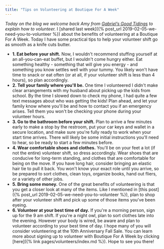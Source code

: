 ```yaml
---
title: "Tips on Volunteering at Boutique For A Week"
---
```


_Today on the blog we welcome back Amy from [Gabriel’s Good Tidings](http://gabrielsgoodtidings.blogspot.com/) to explain how to volunteer._ I [shared last week]({% post_url 2019-02-05-we-need-you-to-volunteer %}) about the benefits of volunteering at a Boutique For A Week. Today I have some practical tips to help your volunteer shift go as smooth as a knife cuts butter.

* **1. Eat before your shift.** Now, I wouldn't recommend stuffing yourself at an all-you-can-eat buffet, but I wouldn't come hungry either. Eat something healthy - something that will give you energy - and something you know settles well with your tummy. You likely won't have time to snack or eat often (or at all, if your volunteer shift is less than 4 hours), so plan accordingly.
* **2. Tell your family where you'll be.** One time I volunteered I didn't make clear arrangements with my husband about picking up the kids from school. By the time I slowed down to check my phone, I had quite a few text messages about who was getting the kids! Plan ahead, and let your family know where you'll be and how to contact you if an emergency arises. Tell them you won't be checking your phone during your volunteer hours.
* **3. Go to the bathroom before your shift.** Plan to arrive a few minutes early to make a stop by the restroom, put your car keys and wallet in a secure location, and make sure you're fully ready to work when your start time arrives. There will likely be some initial instructions you'll need to hear, so be ready to start a few minutes before.
* **4. Wear comfortable shoes and clothes.** You'll be on your feet a lot (if not the entire) volunteer shift, so dress accordingly. Wear shoes that are conducive for long-term standing, and clothes that are comfortable for being on the move. If you have long hair, consider bringing an elastic hair tie to pull it back. You won't know your exact role until you arrive, so be prepared to sort clothes, clean toys, organize books, hand out fliers, or a variety of other jobs.
* **5. Bring some money.** One of the great benefits of volunteering is that you get a closer look at many of the items. Like I mentioned in [this post]({% post_url 2019-02-05-we-need-you-to-volunteer %}), plan to shop after your volunteer shift and pick up some of those items you've been eyeing.
* **6. Volunteer at your best time of day.** If you're a morning person, sign up for the 9 am shift. If you're a night owl, plan to sort clothes late into the evening. However your body is wired, be aware and plan to volunteer according to your best time of day. I hope many of you will consider volunteering at the 10th Anniversary Fall Sale. You can learn more about signing up to volunteer with Boutique For A Week by clicking [here]({% link pages/volunteers/index.md %}). Hope to see you there!

